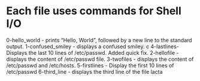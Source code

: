 # Each file uses commands for Shell I/O

0-hello_world - prints “Hello, World”, followed by a new line to the standard output.
1-confused_smiley - displays a confused smiley.
c
4-lastlines- Displays the last 10 lines of /etc/passwd. Added quick fix.
2-hellofile - displays the content of /etc/passwd file.
3-twofiles - displays the content of /etc/passwd and /etc/hosts.
5-firstlines - Display the first 10 lines of /etc/passwd
6-third_line - displays the third line of the file lacta
